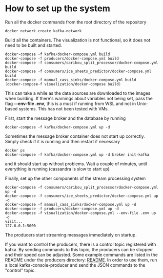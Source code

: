 # How to set up the system

Run all the docker commands from the root directory of the repository


```
docker network create kafka-network 
```

Build all the containers. The visualization is not functional, so it does not need to be built and started.
```
docker-compose -f kafka/docker-compose.yml build
docker-compose -f producers/docker-compose.yml build
docker-compose -f consumers/caribou_split_processor/docker-compose.yml build
docker-compose -f consumers/ice_sheets_predictor/docker-compose.yml build
docker-compose -f manual_cass_sinks/docker-compose.yml build
(docker-compose-f visualization/docker-compose build)
```
This can take a while as the data sources are downloaded to the images when building. If there's warnings about variables not being set, pass the flag **--env-file .env**, this is a must if running from WSL and not in Unix-based systems. This has not been tested with VMs.

First, start the message broker and the database by running

```
docker-compose -f kafka/docker-compose.yml up -d 
```
Sometimes the message broker container does not start up correctly. Simply check if it is running and then restart if necessary
```
docker ps
docker-compose -f kafka/docker-compose.yml up -d broker init-kafka
```
and it should start up without problems.
Wait a couple of minutes, until everything is running (cassandra is slow to start up)

Finally, set up the other components of the stream processing system
```
docker-compose -f consumers/caribou_split_processor/docker-compose.yml up -d
docker-compose -f consumers/ice_sheets_predictor/docker-compose.yml up -d
docker-compose -f manual_cass_sinks/docker-compose.yml up -d
docker-compose -f producers/docker-compose.yml up -d
docker-compose -f visualization/docker-compose.yml --env-file .env up -d
visit...
127.0.0.1:5000
```

The producers start streaming messages immediately on startup.

If you want to control the producers, there is a control topic registered with kafka.
By sending commands to this topic, the producers can be stopped and their speed can be adjusted.
Some example commands are listed in the README under the producers directory: [README](producers/README.md).
In order to use them, run a local kafka-console-producer and send the JSON commands to the "control" topic.
